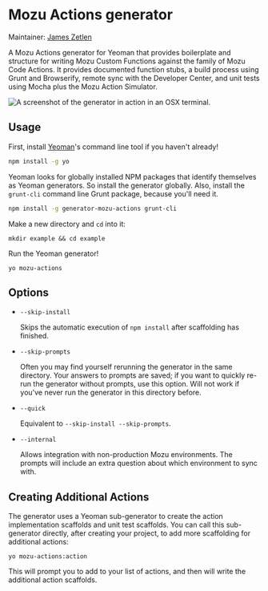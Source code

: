 # Mozu Actions generator

Maintainer: [James Zetlen](https://github.com/zetlen)

A Mozu Actions generator for Yeoman that provides boilerplate and structure for writing Mozu Custom Functions against the family of Mozu Code Actions. It provides documented function stubs, a build process using Grunt and Browserify, remote sync with the Developer Center, and unit tests using Mocha plus the Mozu Action Simulator.

![A screenshot of the generator in action in an OSX terminal.](http://i.imgur.com/r3sSEvX.png)

## Usage

First, install [Yeoman](http://yeoman.io)'s command line tool if you haven't already!

```bash
npm install -g yo
```

Yeoman looks for globally installed NPM packages that identify themselves as Yeoman generators. So install the generator globally. Also, install the `grunt-cli` command line Grunt package, because you'll need it.

```bash
npm install -g generator-mozu-actions grunt-cli
```

Make a new directory and `cd` into it:
```
mkdir example && cd example
```

Run the Yeoman generator!
```
yo mozu-actions
```

## Options

* `--skip-install`
  
  Skips the automatic execution of `npm install` after scaffolding has finished.

* `--skip-prompts`

  Often you may find yourself rerunning the generator in the same directory. Your answers to prompts are saved; if you want to quickly re-run the generator without prompts, use this option. Will not work if you've never run the generator in this directory before.

* `--quick`
  
  Equivalent to `--skip-install --skip-prompts`.

* `--internal`

  Allows integration with non-production Mozu environments. The prompts will include an extra question about which environment to sync with.


## Creating Additional Actions

The generator uses a Yeoman sub-generator to create the action implementation scaffolds and unit test scaffolds. You can call this sub-generator directly, after creating your project, to add more scaffolding for additional actions:

```
yo mozu-actions:action
```

This will prompt you to add to your list of actions, and then will write the additional action scaffolds.
